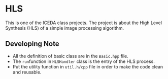 # HLS

This is one of the ICEDA class projects. The project is about the High Level Synthesis (HLS) of a simple image processing algorithm.


## Developing Note
* All the definition of basic class are in the `Basic.hpp` file.
* The `run`function in `HLSHandler` class is the entry of the HLS process.
* Put the utility function in `util.h/cpp` file in order to make the code clean and reusable.